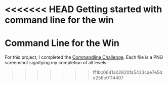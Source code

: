 <<<<<<< HEAD
Getting started with command line for the win 
=======
# Command Line for the Win

For this project, I completed the [Commandline Challenge](https://cmdchallenge.com/).
Each file is a PNG screenshot signifying my completion of all levels.
>>>>>>> ff1bc0641a02820fa5423cae7e5de256c0114407
